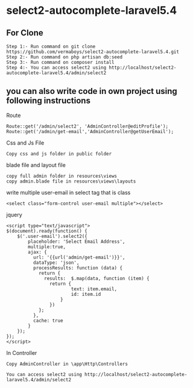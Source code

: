 # select2-autocomplete-laravel5.4

## For Clone
```
Step 1:- Run command on git clone https://github.com/vermaboys/select2-autocomplete-laravel5.4.git
Step 2:- Run command on php artisan db:seed
Step 3:- Run command on composer install
Step 4:- You can access select2 using http://localhost/select2-autocomplete-laravel5.4/admin/select2
```

## you can also write code in own project using following instructions

Route
```
Route::get('/admin/select2', 'AdminController@editProfile');
Route::get('/admin/get-email','AdminController@getUserEmail');
```


Css and Js File
```
Copy css and js folder in public folder
```

blade file and layout file
```
copy full admin folder in resources\views
copy admin.blade file in resources\views\layouts
```

write multiple user-email in select tag that is class
```
<select class="form-control user-email multiple"></select>
```

jquery
```
<script type="text/javascript">
$(document).ready(function() {
  	$('.user-email').select2({
        placeholder: 'Select Email Address',
        multiple:true,
        ajax: {
          url: '{{url('admin/get-email')}}',
          dataType: 'json',
          processResults: function (data) {
            return {
              results:  $.map(data, function (item) {
                return {
                        text: item.email,
                        id: item.id
                    }
                })
            };
          },
          cache: true
        }
    });
});
</script>
```

In Controller
```
Copy AdminController in \app\Http\Controllers
```

```
You can access select2 using http://localhost/select2-autocomplete-laravel5.4/admin/select2
```